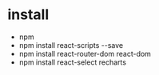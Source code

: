 # install
- npm
- npm install react-scripts --save
- npm install react-router-dom react-dom
- npm install react-select recharts
